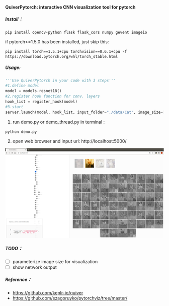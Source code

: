 #### QuiverPytorch: interactive CNN visualization tool for pytorch

##### Install：

```shell
pip install opencv-python flask flask_cors numpy gevent imageio
```

if pytorch>=1.5.0 has been installed, just skip this:

```shell
pip install torch==1.5.1+cpu torchvision==0.6.1+cpu -f https://download.pytorch.org/whl/torch_stable.html
```

##### Usage:

```python
'''Use QuiverPytorch in your code with 3 steps'''
#1.define model
model = models.resnet18() 
#2.register hook function for conv. layers
hook_list = register_hook(model) 
#3.start
server.launch(model, hook_list, input_folder="./data/Cat", image_size=[50,50], use_gpu=False)
```

1. run demo.py or demo_thread.py in terminal : 

```
python demo.py
```

2. open web browser and input url: http://localhost:5000/ 

![image](doc/vis.png)

##### TODO：

- [ ] parameterize image size for visualization
- [ ] show network output 

##### Reference：

- https://github.com/keplr-io/quiver
- https://github.com/szagoruyko/pytorchviz/tree/master/

